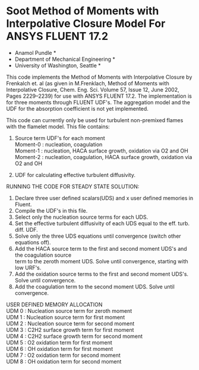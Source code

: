  Soot Method of Moments with Interpolative Closure Model For ANSYS FLUENT 17.2
=====================


*   Anamol Pundle                             *
*   Department of Mechanical Engineering      *
*   University of Washington, Seattle         *


This code implements the Method of Moments with Interpolative Closure by Frenkalch et. al 
(as given in M.Frenklach, Method of Moments with Interpolative Closure, Chem. Eng. Sci.
Volume 57, Issue 12, June 2002, Pages 2229–2239) for use with ANSYS FLUENT 17.2. The 
implementation is for three moments through FLUENT UDF's. The aggregation model and the 
UDF for the absorption coefficient is not yet implemented.  

This code can currently only be used for turbulent non-premixed flames with the 
flamelet model. This file contains:  

1. Source term UDF's for each moment  
    Moment-0 : nucleation, coagulation  
    Moment-1 : nucleation, HACA surface growth, oxidation via O2 and OH  
    Moment-2 : nucleation, coagulation, HACA surface growth, oxidation via O2 and OH  

2. UDF for calculating effective turbulent diffusivity.  
 

RUNNING THE CODE FOR STEADY STATE SOLUTION:  
1. Declare three user defined scalars(UDS) and x user defined memories in Fluent.  
2. Compile the UDF's in this file.  
3. Select only the nucleation source terms for each UDS.  
4. Set the effective turbulent diffusivity of each UDS equal to the eff. turb. diff. UDF.  
5. Solve only the three UDS equations until convergence (switch other equations off).  
6. Add the HACA source term to the first and second moment UDS's and the coagulation source   
   term to the zeroth moment UDS. Solve until convergence, starting with low URF's.  
7. Add the oxidation source terms to the first and second moment UDS's. Solve until
   convergence.  
8. Add the coagulation term to the second moment UDS. Solve until convergence.  



USER DEFINED MEMORY ALLOCATION  
UDM 0 : Nucleation source term for zeroth moment    
UDM 1 : Nucleation source term for first moment  
UDM 2 : Nucleation source term for second moment   
UDM 3 : C2H2 surface growth term for first moment  
UDM 4 : C2H2 surface growth term for second moment  
UDM 5 : O2 oxidation term for first moment  
UDM 6 : OH oxidation term for first moment  
UDM 7 : O2 oxidation term for second moment  
UDM 8 : OH oxidation term for second moment  